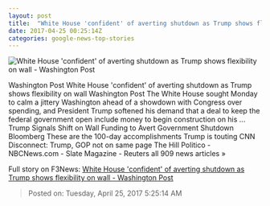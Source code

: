 ```yaml
---
layout: post
title:  "White House 'confident' of averting shutdown as Trump shows flexibility on wall - Washington Post"
date: 2017-04-25 00:25:14Z
categories: google-news-top-stories
---
```


![White House 'confident' of averting shutdown as Trump shows flexibility on wall - Washington Post](https://img.washingtonpost.com/rf/image_1484w/2010-2019/WashingtonPost/2017/04/24/National-Politics/Images/672363056.jpg)

Washington Post White House 'confident' of averting shutdown as Trump shows flexibility on wall Washington Post The White House sought Monday to calm a jittery Washington ahead of a showdown with Congress over spending, and President Trump softened his demand that a deal to keep the federal government open include money to begin construction on his ... Trump Signals Shift on Wall Funding to Avert Government Shutdown Bloomberg These are the 100-day accomplishments Trump is touting CNN Disconnect: Trump, GOP not on same page The Hill Politico - NBCNews.com - Slate Magazine - Reuters all 909 news articles »


Full story on F3News: [White House 'confident' of averting shutdown as Trump shows flexibility on wall - Washington Post](http://www.f3nws.com/n/2jgATG)

> Posted on: Tuesday, April 25, 2017 5:25:14 AM
